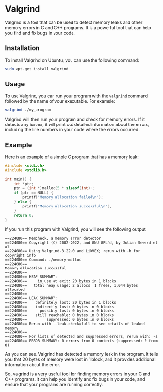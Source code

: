 # Valgrind

Valgrind is a tool that can be used to detect memory leaks and other memory errors in C and C++ programs. It is a powerful tool that can help you find and fix bugs in your code.

## Installation

To install Valgrind on Ubuntu, you can use the following command:

```bash
sudo apt-get install valgrind
```

## Usage

To use Valgrind, you can run your program with the `valgrind` command followed by the name of your executable. For example:

```bash
valgrind ./my_program
```

Valgrind will then run your program and check for memory errors. If it detects any issues, it will print out detailed information about the errors, including the line numbers in your code where the errors occurred.

## Example

Here is an example of a simple C program that has a memory leak:

```c
#include <stdio.h>
#include <stdlib.h>

int main() {
    int *ptr;
    ptr = (int *)malloc(5 * sizeof(int));
    if (ptr == NULL) {
        printf("Memory allocation failed\n");
    } else {
        printf("Memory allocation successful\n");
    }
    return 0;
}
```

If you run this program with Valgrind, you will see the following output:

```
==224080== Memcheck, a memory error detector
==224080== Copyright (C) 2002-2022, and GNU GPL'd, by Julian Seward et al.
==224080== Using Valgrind-3.22.0 and LibVEX; rerun with -h for copyright info
==224080== Command: ./memory-malloc
==224080== 
Memory allocation successful
==224080== 
==224080== HEAP SUMMARY:
==224080==     in use at exit: 20 bytes in 1 blocks
==224080==   total heap usage: 2 allocs, 1 frees, 1,044 bytes allocated
==224080== 
==224080== LEAK SUMMARY:
==224080==    definitely lost: 20 bytes in 1 blocks
==224080==    indirectly lost: 0 bytes in 0 blocks
==224080==      possibly lost: 0 bytes in 0 blocks
==224080==    still reachable: 0 bytes in 0 blocks
==224080==         suppressed: 0 bytes in 0 blocks
==224080== Rerun with --leak-check=full to see details of leaked memory
==224080== 
==224080== For lists of detected and suppressed errors, rerun with: -s
==224080== ERROR SUMMARY: 0 errors from 0 contexts (suppressed: 0 from 0)
```

As you can see, Valgrind has detected a memory leak in the program. It tells you that 20 bytes of memory were lost in 1 block, and it provides additional information about the error.

So, valgrind is a very useful tool for finding memory errors in your C and C++ programs. It can help you identify and fix bugs in your code, and ensure that your programs are running correctly.
```
